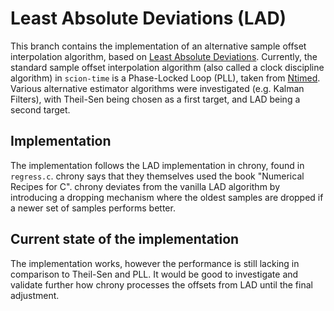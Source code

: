 # Least Absolute Deviations (LAD)

This branch contains the implementation of an alternative sample offset interpolation algorithm, based on [Least Absolute Deviations](https://en.wikipedia.org/wiki/Least_absolute_deviations).
Currently, the standard sample offset interpolation algorithm (also called a clock discipline algorithm) in `scion-time` is a Phase-Locked Loop (PLL), taken from [Ntimed](https://github.com/bsdphk/Ntimed/blob/master/pll_std.c#L50).
Various alternative estimator algorithms were investigated (e.g. Kalman Filters), with Theil-Sen being chosen as a first target, and LAD being a second target.

## Implementation

The implementation follows the LAD implementation in chrony, found in `regress.c`. chrony says that they themselves used the book "Numerical Recipes for C".
chrony deviates from the vanilla LAD algorithm by introducing a dropping mechanism where the oldest samples are dropped if a newer set of samples performs better.

## Current state of the implementation

The implementation works, however the performance is still lacking in comparison to Theil-Sen and PLL.
It would be good to investigate and validate further how chrony processes the offsets from LAD until the final adjustment.